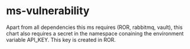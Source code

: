# ms-vulnerability

Apart from all dependencies this ms requires (ROR, rabbitmq, vault), this chart also requires a secret in the namespace conaining the environment variable API_KEY. This key is created in ROR.

